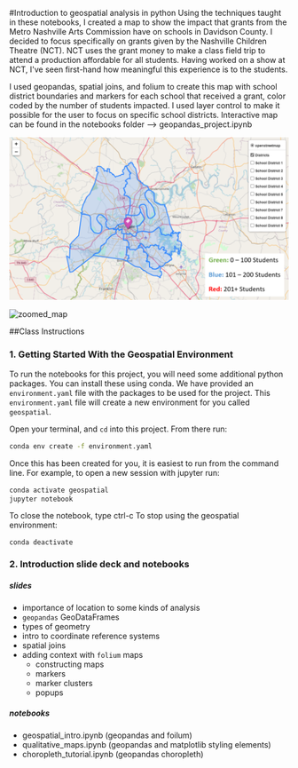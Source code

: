 #Introduction to geospatial analysis in python
Using the techniques taught in these notebooks, I created a map to show the impact that grants from the Metro Nashville Arts Commission have on schools in Davidson County. I decided to focus specifically on grants given by the Nashville Children Theatre (NCT). NCT uses the grant money to make a class field trip to attend a production affordable for all students. Having worked on a show at NCT, I've seen first-hand how meaningful this experience is to the students.

I used geopandas, spatial joins, and folium to create this map with school district boundaries and markers for each school that received a grant, color coded by the number of students impacted. I used layer control to make it possible for the user to focus on specific school districts. Interactive map can be found in the notebooks folder --> geopandas_project.ipynb

![Map](/maps/arts_grants_map.png)

![zoomed_map](/maps/zoomed_in_map)

##Class Instructions
### 1. Getting Started With the Geospatial Environment
To run the notebooks for this project, you will need some additional python packages.
You can install these using conda.
We have provided an `environment.yaml` file with the packages to be used for the project.
This `environment.yaml` file will create a new environment for you called `geospatial`.

Open your terminal, and `cd` into this project.
From there run:
```bash
conda env create -f environment.yaml
```

Once this has been created for you, it is easiest to run from the command line.
For example, to open a new session with jupyter run:
```
conda activate geospatial
jupyter notebook
```
To close the notebook, type ctrl-c
To stop using the geospatial environment:
```
conda deactivate
```


### 2. Introduction slide deck and notebooks  
##### slides
 - importance of location to some kinds of analysis
 - `geopandas` GeoDataFrames
 - types of geometry
 - intro to coordinate reference systems
 - spatial joins
 - adding context with `folium` maps
    - constructing maps
    - markers
    - marker clusters
    - popups
##### notebooks
- geospatial_intro.ipynb (geopandas and foilum)
- qualitative_maps.ipynb (geopandas and matplotlib styling elements)
- choropleth_tutorial.ipynb (geopandas choropleth)
